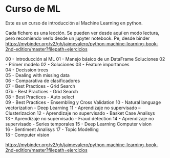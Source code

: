 
# Curso de ML

Este es un curso de introducción al Machine Learning en python.

Cada fichero es una lección. Se pueden ver desde aquí en modo lectura, pero recomiendo verlo desde un jupyter notebook. Pe, desde binder https://mybinder.org/v2/gh/jaimevalero/python-machine-learning-book-2nd-edition/master?filepath=ejercicios

00 - Introducción al ML
01 - Manejo básico de un DataFrame Soluciones
02 - Primer modelo
02 - Soluciones	
03 - Feature importances	
04 - Decission trees	
05 - Dealing with missing data	
06 - Comparativa de clasificadores	
07 - Best Practices - Grid Search	
07b - Best Practices - Grid Search	
08 - Best Practices - Auto select	
09 - Best Practices - Ensembling y Cross Validation	
10 - Natural language vectorization - Deep Learning
11 - Aprendizaje no supervisado – Clusterizacion
12 - Aprendizaje no supervisado - Basket Case Analisys	
13 - Aprendizaje no supervisado - Fraud detection
14 - Aprendizaje no supervisado - Series temporales	
15 - Deep Learning	Computer vision 	
16 - Sentiment Analisys	
17 - Topic Modelling		
18 - Computer vision	

https://mybinder.org/v2/gh/jaimevalero/python-machine-learning-book-2nd-edition/master?filepath=ejercicios

